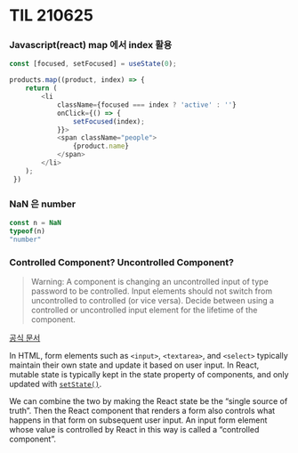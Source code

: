 # TIL 210625

### Javascript(react) map 에서 index 활용

```javascript
const [focused, setFocused] = useState(0);

products.map((product, index) => {
 	return (
 		<li 
 			className={focused === index ? 'active' : ''}
 			onClick={() => {
 				setFocused(index);
 			}}>
 			<span className="people">
	 			{product.name}
 			</span>
 		</li>
 	);
 })
```

### NaN 은 number

```javascript
const n = NaN
typeof(n)
"number"
```



### Controlled Component? Uncontrolled Component?

> Warning: A component is changing an uncontrolled input of type password to be controlled. Input elements should not switch from uncontrolled to controlled (or vice versa). Decide between using a controlled or uncontrolled input element for the lifetime of the component.

[공식 문서](https://reactjs.org/docs/forms.html#controlled-components)

In HTML, form elements such as `<input>`, `<textarea>`, and `<select>` typically maintain their own state and update it based on user input. In React, mutable state is typically kept in the state property of components, and only updated with [`setState()`](https://reactjs.org/docs/react-component.html#setstate).

We can combine the two by making the React state be the “single source of truth”. Then the React component that renders a form also controls what happens in that form on subsequent user input. An input form element whose value is controlled by React in this way is called a “controlled component”.

